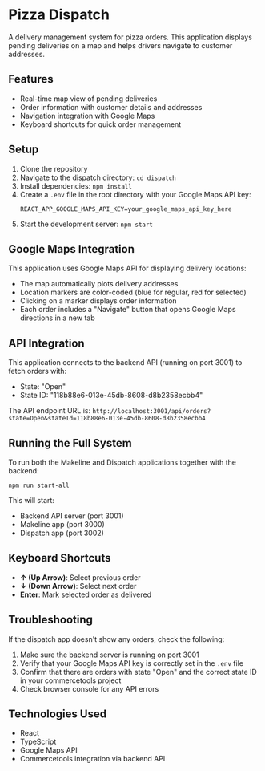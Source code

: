 # Pizza Dispatch

A delivery management system for pizza orders. This application displays pending deliveries on a map and helps drivers navigate to customer addresses.

## Features

- Real-time map view of pending deliveries
- Order information with customer details and addresses
- Navigation integration with Google Maps
- Keyboard shortcuts for quick order management

## Setup

1. Clone the repository
2. Navigate to the dispatch directory: `cd dispatch`
3. Install dependencies: `npm install`
4. Create a `.env` file in the root directory with your Google Maps API key:
   ```
   REACT_APP_GOOGLE_MAPS_API_KEY=your_google_maps_api_key_here
   ```
5. Start the development server: `npm start`

## Google Maps Integration

This application uses Google Maps API for displaying delivery locations:
- The map automatically plots delivery addresses
- Location markers are color-coded (blue for regular, red for selected)
- Clicking on a marker displays order information
- Each order includes a "Navigate" button that opens Google Maps directions in a new tab

## API Integration

This application connects to the backend API (running on port 3001) to fetch orders with:
- State: "Open"
- State ID: "118b88e6-013e-45db-8608-d8b2358ecbb4"

The API endpoint URL is: `http://localhost:3001/api/orders?state=Open&stateId=118b88e6-013e-45db-8608-d8b2358ecbb4`

## Running the Full System

To run both the Makeline and Dispatch applications together with the backend:

```
npm run start-all
```

This will start:
- Backend API server (port 3001)
- Makeline app (port 3000)
- Dispatch app (port 3002)

## Keyboard Shortcuts

- **↑ (Up Arrow)**: Select previous order
- **↓ (Down Arrow)**: Select next order
- **Enter**: Mark selected order as delivered

## Troubleshooting

If the dispatch app doesn't show any orders, check the following:
1. Make sure the backend server is running on port 3001
2. Verify that your Google Maps API key is correctly set in the `.env` file 
3. Confirm that there are orders with state "Open" and the correct state ID in your commercetools project
4. Check browser console for any API errors

## Technologies Used

- React
- TypeScript
- Google Maps API
- Commercetools integration via backend API
